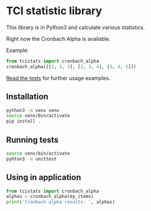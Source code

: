 # TCI statistic library

This library is in Python3 and calculate various statistics.

Right now the Cronbach Alpha is available.

Example:

```python
from tcistats import cronbach_alpha
cronbach_alpha([[1, 2, 3], [2, 3, 4], [3, 4, 5]])
```

[Read the tests](https://github.com/anthropedia/tci-stats/blob/master/test/__init__.py)
for further usage examples.


## Installation

```bash
python3 -m venv venv
source venv/bin/activate
pip install .
```

## Running tests

```bash
source venv/bin/activate
pyhton3 -m unittest
```

## Using in application

```python
from tcistats import cronbach_alpha
alphas = cronbach_alpha(my_items)
print('Cronbach alpha results: ', alphas)
```
